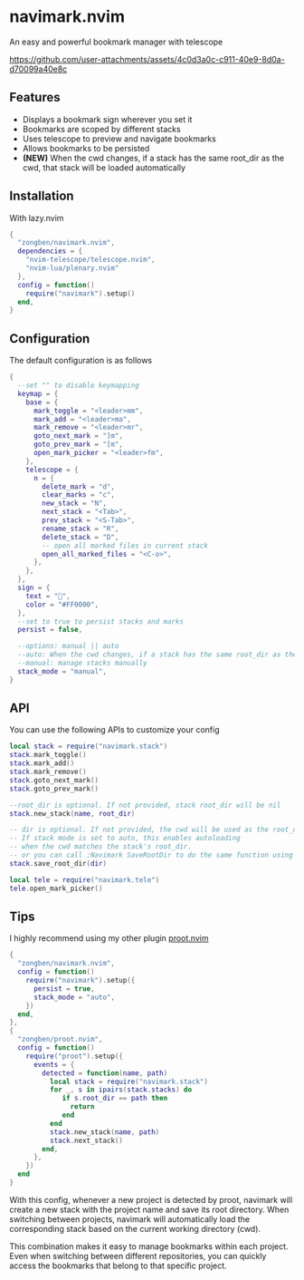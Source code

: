 # navimark.nvim

An easy and powerful bookmark manager with telescope

https://github.com/user-attachments/assets/4c0d3a0c-c911-40e9-8d0a-d70099a40e8c

## Features

- Displays a bookmark sign wherever you set it
- Bookmarks are scoped by different stacks
- Uses telescope to preview and navigate bookmarks
- Allows bookmarks to be persisted
- **(NEW)** When the cwd changes, if a stack has the same root_dir as the cwd, that stack will be loaded automatically

## Installation

With lazy.nvim

```lua
{
  "zongben/navimark.nvim",
  dependencies = {
    "nvim-telescope/telescope.nvim",
    "nvim-lua/plenary.nvim"
  },
  config = function()
    require("navimark").setup()
  end,
}
```

## Configuration

The default configuration is as follows

```lua
{
  --set "" to disable keymapping
  keymap = {
    base = {
      mark_toggle = "<leader>mm",
      mark_add = "<leader>ma",
      mark_remove = "<leader>mr",
      goto_next_mark = "]m",
      goto_prev_mark = "[m",
      open_mark_picker = "<leader>fm",
    },
    telescope = {
      n = {
        delete_mark = "d",
        clear_marks = "c",
        new_stack = "N",
        next_stack = "<Tab>",
        prev_stack = "<S-Tab>",
        rename_stack = "R",
        delete_stack = "D",
        -- open all marked files in current stack
        open_all_marked_files = "<C-o>", 
      },
    },
  },
  sign = {
    text = "",
    color = "#FF0000",
  },
  --set to true to persist stacks and marks
  persist = false,

  --options: manual || auto
  --auto: When the cwd changes, if a stack has the same root_dir as the cwd, that stack will be loaded automatically
  --manual: manage stacks manually
  stack_mode = "manual",
}
```

## API

You can use the following APIs to customize your config

```lua
local stack = require("navimark.stack")
stack.mark_toggle()
stack.mark_add()
stack.mark_remove()
stack.goto_next_mark()
stack.goto_prev_mark()

--root_dir is optional. If not provided, stack root_dir will be nil
stack.new_stack(name, root_dir)

-- dir is optional. If not provided, the cwd will be used as the root_dir.
-- If stack mode is set to auto, this enables autoloading
-- when the cwd matches the stack's root_dir.
-- or you can call :Navimark SaveRootDir to do the same function using cwd as root_dir.
stack.save_root_dir(dir)

local tele = require("navimark.tele")
tele.open_mark_picker()
```

## Tips

I highly recommend using my other plugin [proot.nvim](https://github.com/zongben/proot.nvim)

```lua
{
  "zongben/navimark.nvim",
  config = function()
    require("navimark").setup({
      persist = true,
      stack_mode = "auto",
    })
  end,
},
{
  "zongben/proot.nvim",
  config = function()
    require("proot").setup({
      events = {
        detected = function(name, path)
          local stack = require("navimark.stack")
          for _, s in ipairs(stack.stacks) do
             if s.root_dir == path then
               return
             end
          end
          stack.new_stack(name, path)
          stack.next_stack()
        end,
      },
    })
  end
}
```

With this config, whenever a new project is detected by proot, navimark will create a new stack with the project name and save its root directory.
When switching between projects, navimark will automatically load the corresponding stack based on the current working directory (cwd).

This combination makes it easy to manage bookmarks within each project.
Even when switching between different repositories, you can quickly access the bookmarks that belong to that specific project.
